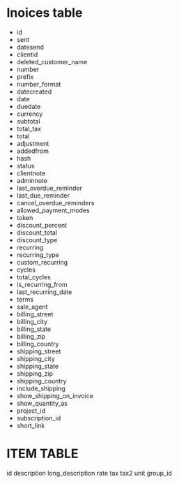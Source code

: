 # Inoices table
- id
- sent
- datesend
- clientid
- deleted_customer_name
- number
- prefix
- number_format
- datecreated
- date
- duedate
- currency
- subtotal
- total_tax
- total
- adjustment
- addedfrom
- hash
- status
- clientnote
- adminnote
- last_overdue_reminder
- last_due_reminder
- cancel_overdue_reminders
- allowed_payment_modes
- token
- discount_percent
- discount_total
- discount_type
- recurring
- recurring_type
- custom_recurring
- cycles
- total_cycles
- is_recurring_from
- last_recurring_date
- terms
- sale_agent
- billing_street
- billing_city
- billing_state
- billing_zip
- billing_country
- shipping_street
- shipping_city
- shipping_state
- shipping_zip
- shipping_country
- include_shipping
- show_shipping_on_invoice
- show_quantity_as
- project_id
- subscription_id
- short_link
# ITEM TABLE
id
description
long_description
rate
tax
tax2
unit
group_id
